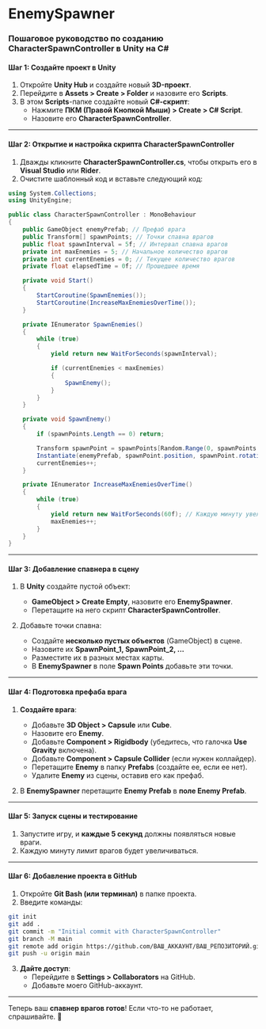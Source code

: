 # EnemySpawner

### **Пошаговое руководство по созданию CharacterSpawnController в Unity на C#**

#### **Шаг 1: Создайте проект в Unity**
1. Откройте **Unity Hub** и создайте новый **3D-проект**.
2. Перейдите в **Assets > Create > Folder** и назовите его **Scripts**.
3. В этом **Scripts**-папке создайте новый **C#-скрипт**:
   - Нажмите **ПКМ (Правой Кнопкой Мыши) > Create > C# Script**.
   - Назовите его **CharacterSpawnController**.

---

#### **Шаг 2: Открытие и настройка скрипта CharacterSpawnController**
1. Дважды кликните **CharacterSpawnController.cs**, чтобы открыть его в **Visual Studio** или **Rider**.
2. Очистите шаблонный код и вставьте следующий код:

```csharp
using System.Collections;
using UnityEngine;

public class CharacterSpawnController : MonoBehaviour
{
    public GameObject enemyPrefab; // Префаб врага
    public Transform[] spawnPoints; // Точки спавна врагов
    public float spawnInterval = 5f; // Интервал спавна врагов
    private int maxEnemies = 5; // Начальное количество врагов
    private int currentEnemies = 0; // Текущее количество врагов
    private float elapsedTime = 0f; // Прошедшее время

    private void Start()
    {
        StartCoroutine(SpawnEnemies());
        StartCoroutine(IncreaseMaxEnemiesOverTime());
    }

    private IEnumerator SpawnEnemies()
    {
        while (true)
        {
            yield return new WaitForSeconds(spawnInterval);

            if (currentEnemies < maxEnemies)
            {
                SpawnEnemy();
            }
        }
    }

    private void SpawnEnemy()
    {
        if (spawnPoints.Length == 0) return;

        Transform spawnPoint = spawnPoints[Random.Range(0, spawnPoints.Length)];
        Instantiate(enemyPrefab, spawnPoint.position, spawnPoint.rotation);
        currentEnemies++;
    }

    private IEnumerator IncreaseMaxEnemiesOverTime()
    {
        while (true)
        {
            yield return new WaitForSeconds(60f); // Каждую минуту увеличиваем лимит
            maxEnemies++;
        }
    }
}
```

---

#### **Шаг 3: Добавление спавнера в сцену**
1. В **Unity** создайте пустой объект:  
   - **GameObject > Create Empty**, назовите его **EnemySpawner**.
   - Перетащите на него скрипт **CharacterSpawnController**.
   
2. Добавьте точки спавна:  
   - Создайте **несколько пустых объектов** (GameObject) в сцене.  
   - Назовите их **SpawnPoint_1, SpawnPoint_2, ...**  
   - Разместите их в разных местах карты.  
   - В **EnemySpawner** в поле **Spawn Points** добавьте эти точки.

---

#### **Шаг 4: Подготовка префаба врага**
1. **Создайте врага**:
   - Добавьте **3D Object > Capsule** или **Cube**.
   - Назовите его **Enemy**.
   - Добавьте **Component > Rigidbody** (убедитесь, что галочка **Use Gravity** включена).
   - Добавьте **Component > Capsule Collider** (если нужен коллайдер).
   - Перетащите **Enemy** в папку **Prefabs** (создайте ее, если ее нет).
   - Удалите **Enemy** из сцены, оставив его как префаб.

2. В **EnemySpawner** перетащите **Enemy Prefab** в **поле Enemy Prefab**.

---

#### **Шаг 5: Запуск сцены и тестирование**
1. Запустите игру, и **каждые 5 секунд** должны появляться новые враги.
2. Каждую минуту лимит врагов будет увеличиваться.

---

#### **Шаг 6: Добавление проекта в GitHub**
1. Откройте **Git Bash (или терминал)** в папке проекта.
2. Введите команды:

```sh
git init
git add .
git commit -m "Initial commit with CharacterSpawnController"
git branch -M main
git remote add origin https://github.com/ВАШ_АККАУНТ/ВАШ_РЕПОЗИТОРИЙ.git
git push -u origin main
```

3. **Дайте доступ**:
   - Перейдите в **Settings > Collaborators** на GitHub.
   - Добавьте моего GitHub-аккаунт.

---

Теперь ваш **спавнер врагов готов**! Если что-то не работает, спрашивайте. 🚀
